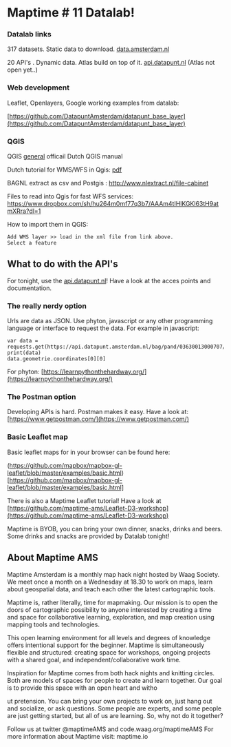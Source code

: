# Maptime # 11 Datalab!


### Datalab links

317 datasets. Static data to download.
[data.amsterdam.nl](data.amsterdam.nl)

20 API's . Dynamic data. Atlas build on top of it. 
[api.datapunt.nl](https://api.datapunt.amsterdam.nl/api/)
(Atlas not open yet..)


### Web development

Leaflet, Openlayers, Google working examples from datalab:

[https://github.com/DatapuntAmsterdam/datapunt_base_layer](https://github.com/DatapuntAmsterdam/datapunt_base_layer)


### QGIS

QGIS [general](http://www.qgis.org/nl/docs/index.html) officail Dutch QGIS manual

Dutch tutorial for WMS/WFS in Qgis:
[pdf](/qgis_-_webservices.pdf)


BAGNL extract as csv and Postgis :
http://www.nlextract.nl/file-cabinet

Files to read into Qgis for fast WFS services:
https://www.dropbox.com/sh/hu264m0mf77q3b7/AAAm4tIHlKGKl63tH9atmXRra?dl=1

How to import them in QGIS:

	Add WMS layer >> load in the xml file from link above.
	Select a feature


## What to do with the API's

For tonight, use the [api.datapunt.nl](https://api.datapunt.amsterdam.nl/api/)! Have a look at the acces points and documentation. 

### The really nerdy option
Urls are data as JSON. Use phyton, javascript or any other programming language or interface to request the data.
For example in javascript:

	var data = requests.get(https://api.datapunt.amsterdam.nl/bag/pand/03630013000707/)
	print(data)
	data.geometrie.coordinates[0][0]

For phyton:
[https://learnpythonthehardway.org/](https://learnpythonthehardway.org/)


### The Postman option
Developing APIs is hard. Postman makes it easy. Have a look at:
[https://www.getpostman.com/](https://www.getpostman.com/)


### Basic Leaflet map

Basic leaflet maps for in your browser can be found here:

(https://github.com/mapbox/mapbox-gl-leaflet/blob/master/examples/basic.html)[https://github.com/mapbox/mapbox-gl-leaflet/blob/master/examples/basic.html]

There is also a Maptime Leaflet tutorial! Have a look at
[https://github.com/maptime-ams/Leaflet-D3-workshop](https://github.com/maptime-ams/Leaflet-D3-workshop)





Maptime is BYOB,  you can bring your own dinner, snacks, drinks and beers. Some drinks and snacks are provided by Datalab tonight!


## About Maptime AMS

Maptime Amsterdam is a monthly map hack night hosted by Waag Society. We meet once a month on a Wednesday at 18.30 to work on maps, learn about geospatial data, and teach each other the latest cartographic tools.

Maptime is, rather literally, time for mapmaking. Our mission is to open the doors of cartographic possibility to anyone interested by creating a time and space for collaborative learning, exploration, and map creation using mapping tools and technologies.

This open learning environment for all levels and degrees of knowledge offers intentional support for the beginner. Maptime is simultaneously flexible and structured: creating space for workshops, ongoing projects with a shared goal, and independent/collaborative work time.

Inspiration for Maptime comes from both hack nights and knitting circles. Both are models of spaces for people to create and learn together. Our goal is to provide this space with an open heart and witho

ut pretension. You can bring your own projects to work on, just hang out and socialize, or ask questions. Some people are experts, and some people are just getting started, but all of us are learning. So, why not do it together?

Follow us at twitter @maptimeAMS and code.waag.org/maptimeAMS
For more information about Maptime visit: maptime.io

